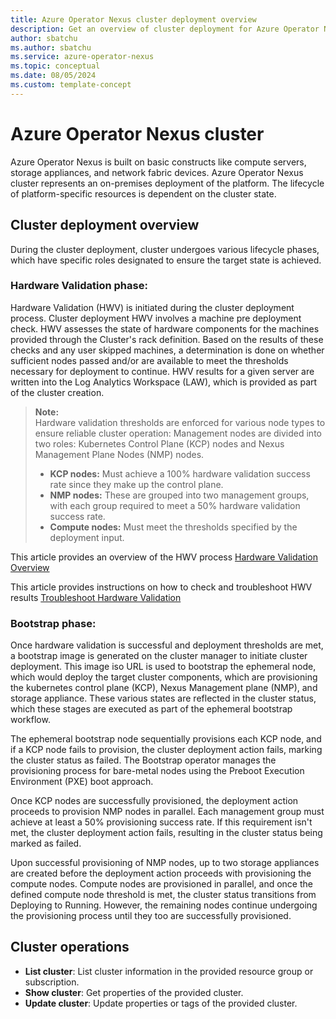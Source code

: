 ```yaml
---
title: Azure Operator Nexus cluster deployment overview
description: Get an overview of cluster deployment for Azure Operator Nexus.
author: sbatchu
ms.author: sbatchu
ms.service: azure-operator-nexus
ms.topic: conceptual
ms.date: 08/05/2024
ms.custom: template-concept
---
```


# Azure Operator Nexus cluster
Azure Operator Nexus is built on basic constructs like compute servers, storage appliances, and network fabric devices. Azure Operator Nexus cluster represents an on-premises deployment of the platform. The lifecycle of platform-specific resources is dependent on the cluster state.

## Cluster deployment overview

During the cluster deployment, cluster undergoes various lifecycle phases, which have specific roles designated to ensure the target state is achieved.

### Hardware Validation phase:

Hardware Validation (HWV) is initiated during the cluster deployment process. Cluster deployment HWV involves a machine pre deployment check. HWV assesses the state of hardware components for the machines provided through the Cluster's rack definition. Based on the results of these checks and any user skipped machines, a determination is done on whether sufficient nodes passed and/or are available to meet the thresholds necessary for deployment to continue. HWV results for a given server are written into the Log Analytics Workspace (LAW), which is provided as part of the cluster creation.

> **Note:**  
> Hardware validation thresholds are enforced for various node types to ensure reliable cluster operation:
> Management nodes are divided into two roles: Kubernetes Control Plane (KCP) nodes and Nexus Management Plane Nodes (NMP) nodes.
> - **KCP nodes:** Must achieve a 100% hardware validation success rate since they make up the control plane.
> - **NMP nodes:** These are grouped into two management groups, with each group required to meet a 50% hardware validation success rate.
> - **Compute nodes:** Must meet the thresholds specified by the deployment input.

This article provides an overview of the HWV process [Hardware Validation Overview](concepts-hardware-validataion-overview.md)

This article provides instructions on how to check and troubleshoot HWV results [Troubleshoot Hardware Validation](troubleshoot-hardware-validation-failure.md)

### Bootstrap phase:

Once hardware validation is successful and deployment thresholds are met, a bootstrap image is generated on the cluster manager to initiate cluster deployment. This image iso URL is used to bootstrap the ephemeral node, which would deploy the target cluster components, which are provisioning the kubernetes control plane (KCP), Nexus Management plane (NMP), and storage appliance. These various states are reflected in the cluster status, which these stages are executed as part of the ephemeral bootstrap workflow.

The ephemeral bootstrap node sequentially provisions each KCP node, and if a KCP node fails to provision, the cluster deployment action fails, marking the cluster status as failed. The Bootstrap operator manages the provisioning process for bare-metal nodes using the Preboot Execution Environment (PXE) boot approach.

Once KCP nodes are successfully provisioned, the deployment action proceeds to provision NMP nodes in parallel. Each management group must achieve at least a 50% provisioning success rate. If this requirement isn't met, the cluster deployment action fails, resulting in the cluster status being marked as failed.

Upon successful provisioning of NMP nodes, up to two storage appliances are created before the deployment action proceeds with provisioning the compute nodes. Compute nodes are provisioned in parallel, and once the defined compute node threshold is met, the cluster status transitions from Deploying to Running. However, the remaining nodes continue undergoing the provisioning process until they too are successfully provisioned.


## Cluster operations

- **List cluster**: List cluster information in the provided resource group or subscription.
- **Show cluster**: Get properties of the provided cluster.
- **Update cluster**: Update properties or tags of the provided cluster.
